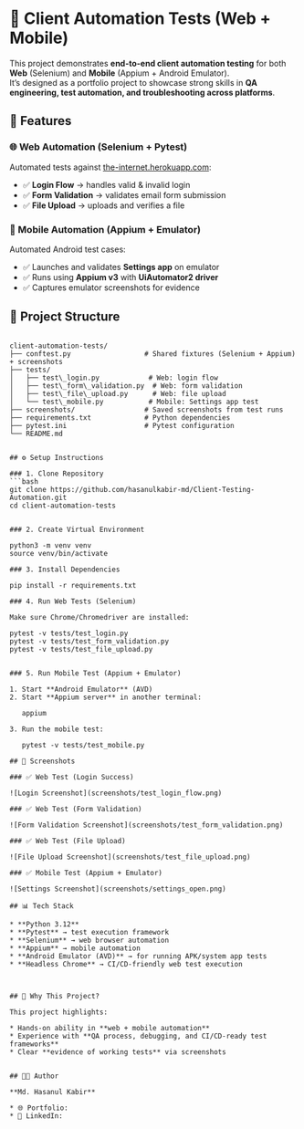 # 🧪 Client Automation Tests (Web + Mobile)

This project demonstrates **end-to-end client automation testing** for both **Web** (Selenium) and **Mobile** (Appium + Android Emulator).  
It’s designed as a portfolio project to showcase strong skills in **QA engineering, test automation, and troubleshooting across platforms**.


## 🚀 Features

### 🌐 Web Automation (Selenium + Pytest)
Automated tests against [the-internet.herokuapp.com](https://the-internet.herokuapp.com):
- ✅ **Login Flow** → handles valid & invalid login  
- ✅ **Form Validation** → validates email form submission  
- ✅ **File Upload** → uploads and verifies a file  

### 📱 Mobile Automation (Appium + Emulator)
Automated Android test cases:
- ✅ Launches and validates **Settings app** on emulator  
- ✅ Runs using **Appium v3** with **UiAutomator2 driver**  
- ✅ Captures emulator screenshots for evidence  


## 📂 Project Structure
```

client-automation-tests/
├── conftest.py                  # Shared fixtures (Selenium + Appium) + screenshots
├── tests/
│   ├── test\_login.py            # Web: login flow
│   ├── test\_form\_validation.py  # Web: form validation
│   ├── test\_file\_upload.py      # Web: file upload
│   └── test\_mobile.py           # Mobile: Settings app test
├── screenshots/                 # Saved screenshots from test runs
├── requirements.txt             # Python dependencies
├── pytest.ini                   # Pytest configuration
└── README.md


## ⚙️ Setup Instructions

### 1. Clone Repository
```bash
git clone https://github.com/hasanulkabir-md/Client-Testing-Automation.git
cd client-automation-tests


### 2. Create Virtual Environment

python3 -m venv venv
source venv/bin/activate

### 3. Install Dependencies

pip install -r requirements.txt

### 4. Run Web Tests (Selenium)

Make sure Chrome/Chromedriver are installed:

pytest -v tests/test_login.py
pytest -v tests/test_form_validation.py
pytest -v tests/test_file_upload.py


### 5. Run Mobile Test (Appium + Emulator)

1. Start **Android Emulator** (AVD)
2. Start **Appium server** in another terminal:

   appium

3. Run the mobile test:

   pytest -v tests/test_mobile.py

## 📸 Screenshots

### ✅ Web Test (Login Success)

![Login Screenshot](screenshots/test_login_flow.png)

### ✅ Web Test (Form Validation)

![Form Validation Screenshot](screenshots/test_form_validation.png)

### ✅ Web Test (File Upload)

![File Upload Screenshot](screenshots/test_file_upload.png)

### ✅ Mobile Test (Appium + Emulator)

![Settings Screenshot](screenshots/settings_open.png)

## 📊 Tech Stack

* **Python 3.12**
* **Pytest** → test execution framework
* **Selenium** → web browser automation
* **Appium** → mobile automation
* **Android Emulator (AVD)** → for running APK/system app tests
* **Headless Chrome** → CI/CD-friendly web test execution



## 🎯 Why This Project?

This project highlights:

* Hands-on ability in **web + mobile automation**
* Experience with **QA process, debugging, and CI/CD-ready test frameworks**
* Clear **evidence of working tests** via screenshots


## 👨‍💻 Author

**Md. Hasanul Kabir**

* 🌐 Portfolio:
* 💼 LinkedIn: 

